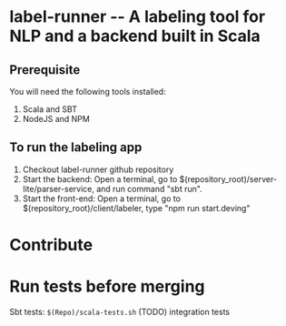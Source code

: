 # label-runner -- A labeling tool for NLP and a backend built in Scala

## Prerequisite

You will need the following tools installed:
1. Scala and SBT
2. NodeJS and NPM

## To run the labeling app
1. Checkout label-runner github repository
2. Start the backend: Open a terminal, go to $(repository_root)/server-lite/parser-service, and run command "sbt run".
3. Start the front-end: Open a terminal, go to $(repository_root)/client/labeler, type "npm run start.deving"

# Contribute
# Run tests before merging
Sbt tests: `$(Repo)/scala-tests.sh`
(TODO) integration tests